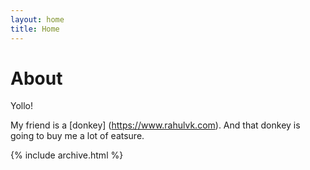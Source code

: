 ```yaml
---
layout: home
title: Home
---
```


# About

Yollo!

My friend is a [donkey] (https://www.rahulvk.com). And that donkey is going to buy me a lot of eatsure.

{% include archive.html %}
